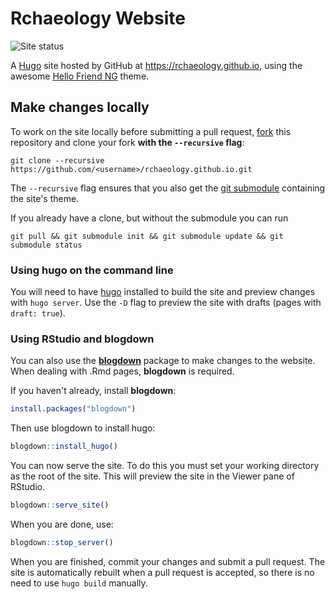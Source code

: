 # Rchaeology Website

![Site status](https://github.com/rchaeology/rchaeology.github.io/actions/workflows/gh-pages.yml/badge.svg)

A [Hugo](https://gohugo.io/) site hosted by GitHub at <https://rchaeology.github.io>, using the awesome [Hello Friend NG](https://github.com/rhazdon/hugo-theme-hello-friend-ng) theme.

## Make changes locally

To work on the site locally before submitting a pull request, [fork](https://docs.github.com/en/github/getting-started-with-github/fork-a-repo) this repository and clone your fork **with the `--recursive` flag**:

```shell
git clone --recursive https://github.com/<username>/rchaeology.github.io.git
```

The `--recursive` flag ensures that you also get the [git submodule](https://git-scm.com/book/en/v2/Git-Tools-Submodules) containing the site's theme.

If you already have a clone, but without the submodule you can run

```shell
git pull && git submodule init && git submodule update && git submodule status
```

### Using hugo on the command line

You will need to have [hugo](https://gohugo.io/getting-started/installing/)
installed to build the site and preview changes with `hugo server`. Use the `-D` flag
to preview the site with drafts (pages with `draft: true`).

### Using RStudio and blogdown

You can also use the [**blogdown**](https://bookdown.org/yihui/blogdown/) package to
make changes to the website. When dealing with .Rmd pages, **blogdown** is required.

If you haven't already, install **blogdown**:

```r
install.packages("blogdown")
```

Then use blogdown to install hugo:

```r
blogdown::install_hugo()
```

You can now serve the site. To do this you must set your working directory as the 
root of the site. This will preview the site in the Viewer pane of RStudio.

```r
blogdown::serve_site()
```

When you are done, use:

```r
blogdown::stop_server()
```


When you are finished, commit your changes and submit a pull request.
The site is automatically rebuilt when a pull request is accepted, so there is no need to use `hugo build` manually.

